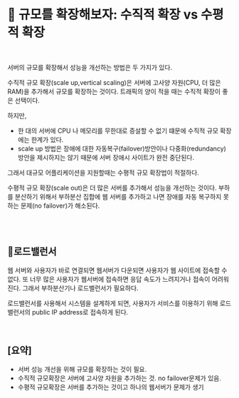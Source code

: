 # 📌 규모를 확장해보자: 수직적 확장 vs 수평적 확장
<br>

서버의 규모를 확장해서 성능을 개선하는 방법은 두 가지가 있다.
    
수직적 규모 확장(scale up,vertical scaling)은 서버에 고사양 자원(CPU, 더 많은 RAM)을 추가해서 규모를 확장하는 것이다.
트래픽의 양이 적을 때는 수직적 확장이 좋은 선택이다.

하지만, 

- 한 대의 서버에 CPU 나 메모리를 무한대로 증설할 수 없기 떄문에 수직적 규모 확장에는 한계가 있다.
- scale up 방법은 장애에 대한 자동복구(failover)방안이나 다중화(redundancy)방안을 제시하지는 않기 때문에 서버 장애시 사이트가 완전 중단된다.

그래서 대규모 어플리케이션을 지원할때는 수평적 규모 확장법이 적절하다.

수평적 규모 확장(scale out)은 더 많은 서버를 추가해서 성능을 개선하는 것이다.
부하를 분산하기 위해서 부하분산 집합에 웹 서버를 추가하고 나면 장애를 자동 복구하지 못하는 문제(no failover)가 해소된다. 

<br>
</br>

## 📌로드밸런서

웹 서버와 사용자가 바로 연결되면 웹서버가 다운되면 사용자가 웹 사이트에 접속할 수 없다.
또 너무 많은 사용자가 웹서버에 접속하면 응답 속도가 느려지거나 접속이 어려워진다.
그래서 부하분산기나 로드밸런서가 필요하다.



로드밸런서를 사용해서 시스템을 설계하게 되면, 사용자가 서비스를 이용하기 위해 로드밸런서의 public IP address로 접속하게 된다.


<br>

## [요약]

- 서버 성능 개선을 위해 규모를 확장하는 것이 필요.
- 수직적 규모확장은 서버에 고사양 자원을 추가하는 것. no failover문제가 있음.
- 수평적 규모확장은 서버를 추가하는 것이고 하나의 웹서버가 문제가 생기



